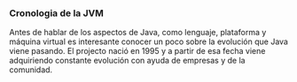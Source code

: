 ### Cronologia de la JVM


Antes de hablar de los aspectos de Java, como lenguaje, plataforma y máquina virtual es interesante conocer un poco sobre la evolución que Java viene pasando. El projecto nació en 1995 y a partir de esa fecha viene adquiriendo constante evolución con ayuda de empresas y de la comunidad.